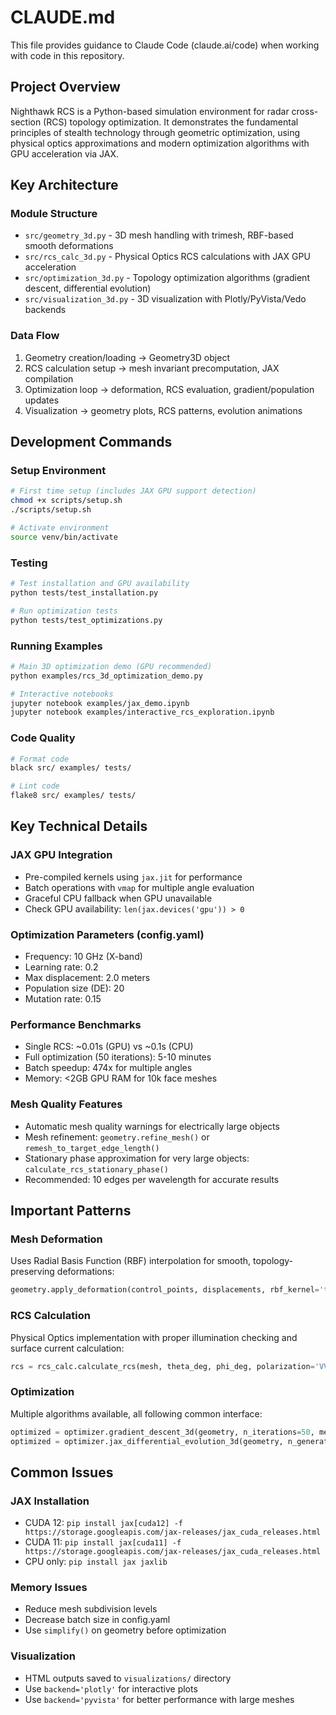 # CLAUDE.md

This file provides guidance to Claude Code (claude.ai/code) when working with code in this repository.

## Project Overview

Nighthawk RCS is a Python-based simulation environment for radar cross-section (RCS) topology optimization. It demonstrates the fundamental principles of stealth technology through geometric optimization, using physical optics approximations and modern optimization algorithms with GPU acceleration via JAX.

## Key Architecture

### Module Structure
- `src/geometry_3d.py` - 3D mesh handling with trimesh, RBF-based smooth deformations
- `src/rcs_calc_3d.py` - Physical Optics RCS calculations with JAX GPU acceleration
- `src/optimization_3d.py` - Topology optimization algorithms (gradient descent, differential evolution)
- `src/visualization_3d.py` - 3D visualization with Plotly/PyVista/Vedo backends

### Data Flow
1. Geometry creation/loading → Geometry3D object
2. RCS calculation setup → mesh invariant precomputation, JAX compilation
3. Optimization loop → deformation, RCS evaluation, gradient/population updates
4. Visualization → geometry plots, RCS patterns, evolution animations

## Development Commands

### Setup Environment
```bash
# First time setup (includes JAX GPU support detection)
chmod +x scripts/setup.sh
./scripts/setup.sh

# Activate environment
source venv/bin/activate
```

### Testing
```bash
# Test installation and GPU availability
python tests/test_installation.py

# Run optimization tests
python tests/test_optimizations.py
```

### Running Examples
```bash
# Main 3D optimization demo (GPU recommended)
python examples/rcs_3d_optimization_demo.py

# Interactive notebooks
jupyter notebook examples/jax_demo.ipynb
jupyter notebook examples/interactive_rcs_exploration.ipynb
```

### Code Quality
```bash
# Format code
black src/ examples/ tests/

# Lint code
flake8 src/ examples/ tests/
```

## Key Technical Details

### JAX GPU Integration
- Pre-compiled kernels using `jax.jit` for performance
- Batch operations with `vmap` for multiple angle evaluation
- Graceful CPU fallback when GPU unavailable
- Check GPU availability: `len(jax.devices('gpu')) > 0`

### Optimization Parameters (config.yaml)
- Frequency: 10 GHz (X-band)
- Learning rate: 0.2
- Max displacement: 2.0 meters
- Population size (DE): 20
- Mutation rate: 0.15

### Performance Benchmarks
- Single RCS: ~0.01s (GPU) vs ~0.1s (CPU)
- Full optimization (50 iterations): 5-10 minutes
- Batch speedup: 474x for multiple angles
- Memory: <2GB GPU RAM for 10k face meshes

### Mesh Quality Features
- Automatic mesh quality warnings for electrically large objects
- Mesh refinement: `geometry.refine_mesh()` or `remesh_to_target_edge_length()`
- Stationary phase approximation for very large objects: `calculate_rcs_stationary_phase()`
- Recommended: 10 edges per wavelength for accurate results

## Important Patterns

### Mesh Deformation
Uses Radial Basis Function (RBF) interpolation for smooth, topology-preserving deformations:
```python
geometry.apply_deformation(control_points, displacements, rbf_kernel='thin_plate')
```

### RCS Calculation
Physical Optics implementation with proper illumination checking and surface current calculation:
```python
rcs = rcs_calc.calculate_rcs(mesh, theta_deg, phi_deg, polarization='VV')
```

### Optimization
Multiple algorithms available, all following common interface:
```python
optimized = optimizer.gradient_descent_3d(geometry, n_iterations=50, method='adam')
optimized = optimizer.jax_differential_evolution_3d(geometry, n_generations=100)
```

## Common Issues

### JAX Installation
- CUDA 12: `pip install jax[cuda12] -f https://storage.googleapis.com/jax-releases/jax_cuda_releases.html`
- CUDA 11: `pip install jax[cuda11] -f https://storage.googleapis.com/jax-releases/jax_cuda_releases.html`
- CPU only: `pip install jax jaxlib`

### Memory Issues
- Reduce mesh subdivision levels
- Decrease batch size in config.yaml
- Use `simplify()` on geometry before optimization

### Visualization
- HTML outputs saved to `visualizations/` directory
- Use `backend='plotly'` for interactive plots
- Use `backend='pyvista'` for better performance with large meshes